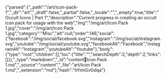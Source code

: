 {"parsed":{"_path":"/art/icon-pack-1","_dir":"art","_draft":false,"_partial":false,"_locale":"","_empty":true,"title":"Occult Icons | Part 1","description":"Current progress in creating an occult icon pack for usage with the web","img":"/img/art/Icon Pack 1.jpg","cover":"/img/art/Icon Pack 1.jpg","category":"Misc","alt":null,"order":146,"social":{"facebook":"/img/social/facebook.svg","instagram":"/img/social/instagram.svg","youtube":"/img/social/youtube.svg","facebookAlt":"Facebook","instagramAlt":"Instagram","youtubeAlt":"Youtube"},"body":{"type":"root","children":[],"toc":{"title":"","searchDepth":2,"depth":2,"links":[]}},"_type":"markdown","_id":"content:art:Icon Pack 1.md","_source":"content","_file":"art/Icon Pack 1.md","_extension":"md"},"hash":"hYnhGvGdqa"}
